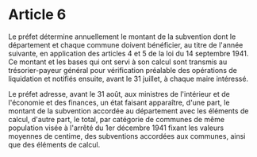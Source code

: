 # Article 6

Le préfet détermine annuellement le montant de la subvention dont le département et chaque commune doivent bénéficier, au titre de l'année suivante, en application des articles 4 et 5 de la loi du 14 septembre 1941. Ce montant et les bases qui ont servi à son calcul sont transmis au trésorier-payeur général pour vérification préalable des opérations de liquidation et notifiés ensuite, avant le 31 juillet, à chaque maire intéressé.

Le préfet adresse, avant le 31 août, aux ministres de l'intérieur et de l'économie et des finances, un état faisant apparaître, d'une part, le montant de la subvention accordée au département avec les éléments de calcul, d'autre part, le total, par catégorie de communes de même population visée à l'arrêté du 1er décembre 1941 fixant les valeurs moyennes de centime, des subventions accordées aux communes, ainsi que des éléments de calcul.
